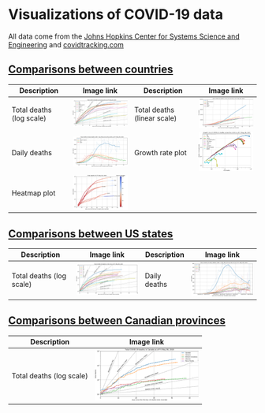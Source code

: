 # Visualizations of COVID-19 data

All data come from the [Johns Hopkins Center for Systems Science and Engineering](https://systems.jhu.edu/) and [covidtracking.com](https://covidtracking.com/)

## [Comparisons between countries](https://github.com/LaurentLessard/covid19/blob/master/covid.ipynb)
| Description                    | Image link | Description                    | Image link |
|--------------------------------|------------|--------------------------------|------------|
| Total deaths (log scale) | <img src="https://github.com/LaurentLessard/covid19/blob/master/world_total_deaths_vs_time.png" width="210"> | Total deaths (linear scale) | <img src="https://github.com/LaurentLessard/covid19/blob/master/world_total_deaths_vs_time_linear.png" width="210"> |
| Daily deaths | <img src="https://github.com/LaurentLessard/covid19/blob/master/world_daily_deaths_vs_time.png" width="210"> | Growth rate plot | <img src="https://github.com/LaurentLessard/covid19/blob/master/world_total_deaths_growth.png" width="210"> |
| Heatmap plot | <img src="https://github.com/LaurentLessard/covid19/blob/master/world_total_deaths_heatmap.png" width="210"> | | |

## [Comparisons between US states](https://github.com/LaurentLessard/covid19/blob/master/covid_us.ipynb)
| Description                    | Image link | Description                    | Image link |
|--------------------------------|------------|--------------------------------|------------|
| Total deaths (log scale) | <img src="https://github.com/LaurentLessard/covid19/blob/master/states_total_deaths_vs_time.png" width="210"> | Daily deaths | <img src="https://github.com/LaurentLessard/covid19/blob/master/states_daily_deaths_vs_time.png" width="210"> |


## [Comparisons between Canadian provinces](https://github.com/LaurentLessard/covid19/blob/master/covid_can.ipynb)
| Description                    | Image link |
|--------------------------------|------------|
| Total deaths (log scale) | <img src="https://github.com/LaurentLessard/covid19/blob/master/provinces_total_deaths_vs_time.png" width="210"> |

